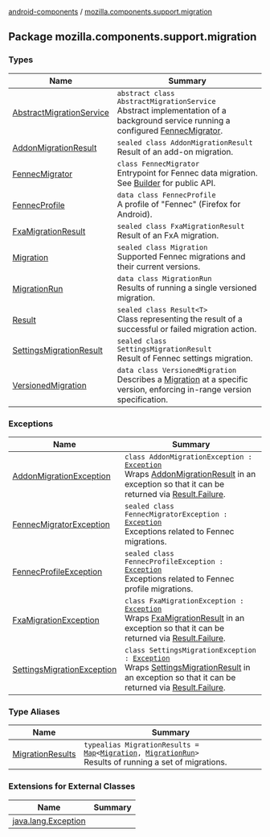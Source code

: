 [android-components](../index.md) / [mozilla.components.support.migration](./index.md)

## Package mozilla.components.support.migration

### Types

| Name | Summary |
|---|---|
| [AbstractMigrationService](-abstract-migration-service/index.md) | `abstract class AbstractMigrationService`<br>Abstract implementation of a background service running a configured [FennecMigrator](-fennec-migrator/index.md). |
| [AddonMigrationResult](-addon-migration-result/index.md) | `sealed class AddonMigrationResult`<br>Result of an add-on migration. |
| [FennecMigrator](-fennec-migrator/index.md) | `class FennecMigrator`<br>Entrypoint for Fennec data migration. See [Builder](-fennec-migrator/-builder/index.md) for public API. |
| [FennecProfile](-fennec-profile/index.md) | `data class FennecProfile`<br>A profile of "Fennec" (Firefox for Android). |
| [FxaMigrationResult](-fxa-migration-result/index.md) | `sealed class FxaMigrationResult`<br>Result of an FxA migration. |
| [Migration](-migration/index.md) | `sealed class Migration`<br>Supported Fennec migrations and their current versions. |
| [MigrationRun](-migration-run/index.md) | `data class MigrationRun`<br>Results of running a single versioned migration. |
| [Result](-result/index.md) | `sealed class Result<T>`<br>Class representing the result of a successful or failed migration action. |
| [SettingsMigrationResult](-settings-migration-result/index.md) | `sealed class SettingsMigrationResult`<br>Result of Fennec settings migration. |
| [VersionedMigration](-versioned-migration/index.md) | `data class VersionedMigration`<br>Describes a [Migration](-migration/index.md) at a specific version, enforcing in-range version specification. |

### Exceptions

| Name | Summary |
|---|---|
| [AddonMigrationException](-addon-migration-exception/index.md) | `class AddonMigrationException : `[`Exception`](https://kotlinlang.org/api/latest/jvm/stdlib/kotlin/-exception/index.html)<br>Wraps [AddonMigrationResult](-addon-migration-result/index.md) in an exception so that it can be returned via [Result.Failure](-result/-failure/index.md). |
| [FennecMigratorException](-fennec-migrator-exception/index.md) | `sealed class FennecMigratorException : `[`Exception`](https://developer.android.com/reference/java/lang/Exception.html)<br>Exceptions related to Fennec migrations. |
| [FennecProfileException](-fennec-profile-exception/index.md) | `sealed class FennecProfileException : `[`Exception`](https://kotlinlang.org/api/latest/jvm/stdlib/kotlin/-exception/index.html)<br>Exceptions related to Fennec profile migrations. |
| [FxaMigrationException](-fxa-migration-exception/index.md) | `class FxaMigrationException : `[`Exception`](https://kotlinlang.org/api/latest/jvm/stdlib/kotlin/-exception/index.html)<br>Wraps [FxaMigrationResult](-fxa-migration-result/index.md) in an exception so that it can be returned via [Result.Failure](-result/-failure/index.md). |
| [SettingsMigrationException](-settings-migration-exception/index.md) | `class SettingsMigrationException : `[`Exception`](https://kotlinlang.org/api/latest/jvm/stdlib/kotlin/-exception/index.html)<br>Wraps [SettingsMigrationResult](-settings-migration-result/index.md) in an exception so that it can be returned via [Result.Failure](-result/-failure/index.md). |

### Type Aliases

| Name | Summary |
|---|---|
| [MigrationResults](-migration-results.md) | `typealias MigrationResults = `[`Map`](https://kotlinlang.org/api/latest/jvm/stdlib/kotlin.collections/-map/index.html)`<`[`Migration`](-migration/index.md)`, `[`MigrationRun`](-migration-run/index.md)`>`<br>Results of running a set of migrations. |

### Extensions for External Classes

| Name | Summary |
|---|---|
| [java.lang.Exception](java.lang.-exception/index.md) |  |
